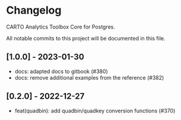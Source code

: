 # Changelog

CARTO Analytics Toolbox Core for Postgres.

All notable commits to this project will be documented in this file.

## [1.0.0] - 2023-01-30

- docs: adapted docs to gitbook (#380)
- docs: remove additional examples from the reference (#382)

## [0.2.0] - 2022-12-27

- feat(quadbin): add quadbin/quadkey conversion functions (#370)
